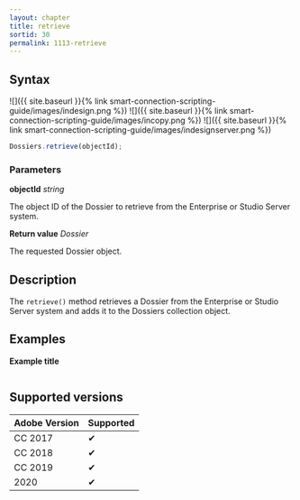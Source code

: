 ```yaml
---
layout: chapter
title: retrieve
sortid: 30
permalink: 1113-retrieve
---
```

## Syntax

![]({{ site.baseurl }}{% link smart-connection-scripting-guide/images/indesign.png %}) ![]({{ site.baseurl }}{% link smart-connection-scripting-guide/images/incopy.png %}) ![]({{ site.baseurl }}{% link smart-connection-scripting-guide/images/indesignserver.png %})
```javascript
Dossiers.retrieve(objectId);
```

### Parameters

**objectId** *string*

The object ID of the Dossier to retrieve from the Enterprise or Studio Server system.

**Return value** *Dossier*

The requested Dossier object.

## Description

The `retrieve()` method retrieves a Dossier from the Enterprise or Studio Server system and adds it to the Dossiers collection object.

## Examples

**Example title**

```javascript

```

## Supported versions

| Adobe Version | Supported |
|---------------|---------|
| CC 2017       | ✔       |
| CC 2018       | ✔       |
| CC 2019       | ✔       |
| 2020          | ✔       |